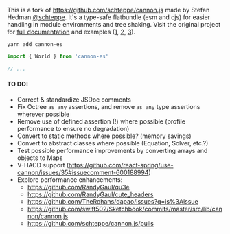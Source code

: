This is a fork of https://github.com/schteppe/cannon.js made by Stefan Hedman [@schteppe](https://github.com/schteppe). It's a type-safe flatbundle (esm and cjs) for easier handling in module environments and tree shaking. Visit the original project for [full documentation](http://schteppe.github.io/cannon.js/docs/) and examples ([1](http://schteppe.github.io/cannon.js/), [2](http://github.com/schteppe/cannon.js/tree/master/examples), [3](http://github.com/schteppe/cannon.js/tree/master/demos)).

    yarn add cannon-es

```jsx
import { World } from 'cannon-es'

// ...
```

#### TO DO:

- Correct & standardize JSDoc comments
- Fix Octree `as any` assertions, and remove `as any` type assertions wherever possible
- Remove use of defined assertion (!) where possible (profile performance to ensure no degradation)
- Convert to static methods where possible? (memory savings)
- Convert to abstract classes where possible (Equation, Solver, etc.?)
- Test possible performance improvements by converting arrays and objects to Maps
- V-HACD support (https://github.com/react-spring/use-cannon/issues/35#issuecomment-600188994)
- Explore performance enhancements:
    - https://github.com/RandyGaul/qu3e
    - https://github.com/RandyGaul/cute_headers
    - https://github.com/TheRohans/dapao/issues?q=is%3Aissue
    - https://github.com/swift502/Sketchbook/commits/master/src/lib/cannon/cannon.js
    - https://github.com/schteppe/cannon.js/pulls